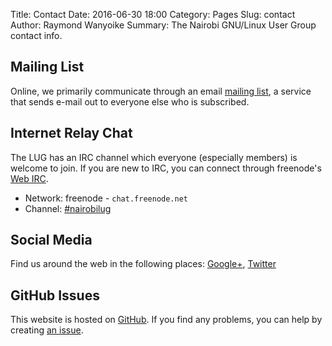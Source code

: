 Title: Contact
Date: 2016-06-30 18:00
Category: Pages
Slug: contact
Author: Raymond Wanyoike
Summary: The Nairobi GNU/Linux User Group contact info.

## Mailing List

Online, we primarily communicate through an email [mailing list]({filename}/pages/mailing-list.md), a service that sends e-mail out to everyone else who is subscribed.

## Internet Relay Chat

The LUG has an IRC channel which everyone (especially members) is welcome to join. If you are new to IRC, you can connect through freenode's [Web IRC](http://webchat.freenode.net/?channels=nairobilug).

- Network: freenode - `chat.freenode.net`
- Channel: [#nairobilug](irc://chat.freenode.net/#nairobilug)

## Social Media

Find us around the web in the following places: [Google+](https://plus.google.com/u/0/communities/107260210367217532462), [Twitter](https://twitter.com/nairobilug)


## GitHub Issues

This website is hosted on [GitHub](https://github.com/nairobilug). If you find any problems, you can help by creating [an issue](https://github.com/nairobilug/nairobilug.or.ke/issues).
